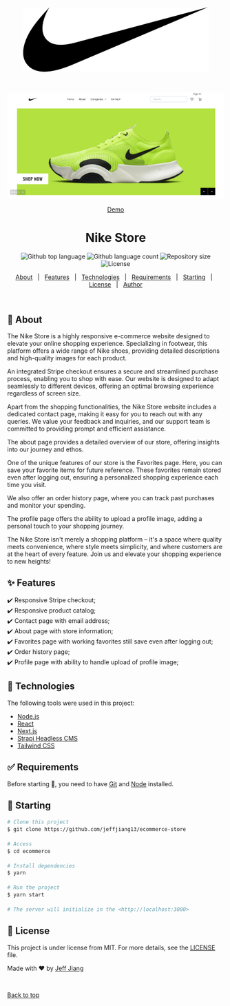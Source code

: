 <br />
<br />

<div align="center" id="top">
  <img src="client/public/logo.svg" alt="Ecommerce-store" />

  &#xa0;

  <img src="client/public/portfolio6.png" alt="Ecommerce-store" />

  <a href="https://jj-ecommerce-store.vercel.app/">Demo</a>
</div>

<h1 align="center">Nike Store</h1>

<p align="center">
  <img alt="Github top language" src="https://img.shields.io/github/languages/top/jeffjiang13/ecommerce-store?color=56BEB8">

  <img alt="Github language count" src="https://img.shields.io/github/languages/count/jeffjiang13/ecommerce-store?color=56BEB8">

  <img alt="Repository size" src="https://img.shields.io/github/repo-size/jeffjiang13/ecommerce-store?color=56BEB8">

  <img alt="License" src="https://img.shields.io/github/license/jeffjiang13/ecommerce-store?color=56BEB8">
</p>

<p align="center">
  <a href="#dart-about">About</a> &#xa0; | &#xa0;
  <a href="#sparkles-features">Features</a> &#xa0; | &#xa0;
  <a href="#rocket-technologies">Technologies</a> &#xa0; | &#xa0;
  <a href="#white_check_mark-requirements">Requirements</a> &#xa0; | &#xa0;
  <a href="#checkered_flag-starting">Starting</a> &#xa0; | &#xa0;
  <a href="#memo-license">License</a> &#xa0; | &#xa0;
  <a href="https://github.com/jeffjiang13" target="_blank">Author</a>
</p>

<br>

## :dart: About ##

The Nike Store is a highly responsive e-commerce website designed to elevate your online shopping experience. Specializing in footwear, this platform offers a wide range of Nike shoes, providing detailed descriptions and high-quality images for each product.

An integrated Stripe checkout ensures a secure and streamlined purchase process, enabling you to shop with ease. Our website is designed to adapt seamlessly to different devices, offering an optimal browsing experience regardless of screen size.

Apart from the shopping functionalities, the Nike Store website includes a dedicated contact page, making it easy for you to reach out with any queries. We value your feedback and inquiries, and our support team is committed to providing prompt and efficient assistance.

The about page provides a detailed overview of our store, offering insights into our journey and ethos.

One of the unique features of our store is the Favorites page. Here, you can save your favorite items for future reference. These favorites remain stored even after logging out, ensuring a personalized shopping experience each time you visit.

We also offer an order history page, where you can track past purchases and monitor your spending.

The profile page offers the ability to upload a profile image, adding a personal touch to your shopping journey.

The Nike Store isn't merely a shopping platform – it's a space where quality meets convenience, where style meets simplicity, and where customers are at the heart of every feature. Join us and elevate your shopping experience to new heights!

## :sparkles: Features ##
:heavy_check_mark: Responsive Stripe checkout;\
:heavy_check_mark: Responsive product catalog;\
:heavy_check_mark: Contact page with email address;\
:heavy_check_mark: About page with store information;\
:heavy_check_mark: Favorites page with working favorites still save even after logging out;\
:heavy_check_mark: Order history page;\
:heavy_check_mark: Profile page with ability to handle upload of profile image;

## :rocket: Technologies ##

The following tools were used in this project:

- [Node.js](https://nodejs.org/en/)
- [React](https://reactjs.org/)
- [Next.js](https://nextjs.org/)
- [Strapi Headless CMS](https://strapi.io/)
- [Tailwind CSS](https://tailwindcss.com/)

## :white_check_mark: Requirements ##

Before starting :checkered_flag:, you need to have [Git](https://git-scm.com) and [Node](https://nodejs.org/en/) installed.

## :checkered_flag: Starting ##

```bash
# Clone this project
$ git clone https://github.com/jeffjiang13/ecommerce-store

# Access
$ cd ecommerce

# Install dependencies
$ yarn

# Run the project
$ yarn start

# The server will initialize in the <http://localhost:3000>

```

## :memo: License ##

This project is under license from MIT. For more details, see the [LICENSE](LICENSE.md) file.


Made with :heart: by <a href="https://github.com/jeffjiang13" target="_blank">Jeff Jiang</a>

&#xa0;

<a href="#top">Back to top</a>
<!--  -->
